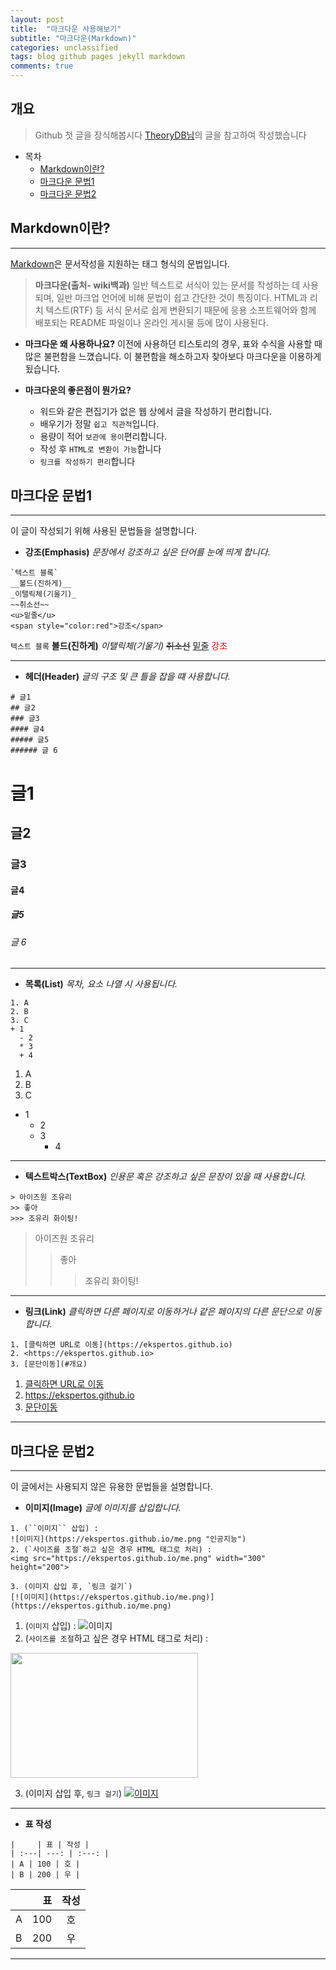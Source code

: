 ```yaml
---
layout: post
title:  "마크다운 사용해보기"
subtitle: "마크다운(Markdown)"
categories: unclassified
tags: blog github pages jekyll markdown  
comments: true
---
```


## 개요
> Github 첫 글을 장식해봅시다
> [TheoryDB님](https://ekspertos.github.io/envops/2019/05/22/envops-blog-how-to-use-md/#markdown%EC%9D%98-%EB%B0%98%EB%93%9C%EC%8B%9C-%EC%95%8C%EC%95%84%EC%95%BC-%ED%95%98%EB%8A%94-%EB%AC%B8%EB%B2%95)의 글을 참고하여 작성했습니다

- 목차
  - [Markdown이란?](#markdown이란)
  - [마크다운 문법1](#마크다운-문법1)
  - [마크다운 문법2](#마크다운-문법2)




## Markdown이란?
  ---
[Markdown](http://kirkstrobeck.github.io/whatismarkdown.com/)은 문서작성을 지원하는 태그 형식의 문법입니다.
> __마크다운(출처- wiki백과)__
> 일반 텍스트로 서식이 있는 문서를 작성하는 데 사용되며, 일반 마크업 언어에 비해 문법이 쉽고 간단한 것이 특징이다. HTML과 리치 텍스트(RTF) 등 서식 문서로 쉽게 변환되기 때문에 응용 소프트웨어와 함께 배포되는 README 파일이나 온라인 게시물 등에 많이 사용된다.

* __마크다운 왜 사용하나요?__
이전에 사용하던 티스토리의 경우, 표와 수식을 사용할 때 많은 불편함을 느꼈습니다. 이 불편함을 해소하고자 찾아보다 마크다운을 이용하게 됬습니다.

* __마크다운의 좋은점이 뭔가요?__
  - 워드와 같은 편집기가 없은 웹 상에서 글을 작성하기 편리합니다.
  - 배우기가 정말 `쉽고 직관적`입니다.
  - 용량이 적어 `보관에 용이`편리합니다.
  - 작성 후 `HTML로 변환이 가능`합니다
  - ``링크를 작성하기 편리``합니다


## 마크다운 문법1
---
이 글이 작성되기 위해 사용된 문법들을 설명합니다.

* __강조(Emphasis)__
_문장에서 강조하고 싶은 단어를 눈에 띄게 합니다._
```
`텍스트 블록`
__볼드(진하게)__
_이탤릭체(기울기)_
~~취소선~~
<u>밑줄</u>
<span style="color:red">강조</span>
```
`텍스트 블록`
__볼드(진하게)__
_이탤릭체(기울기)_
~~취소선~~
<u>밑줄</u>
<span style="color:red">강조</span>

---

* __헤더(Header)__
_글의 구조 및 큰 틀을 잡을 떄 사용합니다._
```
# 글1
## 글2
### 글3
#### 글4
##### 글5
###### 글 6
```
# 글1
## 글2
### 글3
#### 글4
##### 글5
###### 글 6

---

* __목록(List)__
_목차, 요소 나열 시 사용됩니다._

```
1. A
2. B
3. C
+ 1
  - 2
  * 3
  + 4
```

1. A
2. B
3. C
+ 1
  - 2
  * 3
    + 4
---

* __텍스트박스(TextBox)__
_인용문 혹은 강조하고 싶은 문장이 있을 때 사용합니다._

```
> 아이즈원 조유리
>> 좋아
>>> 조유리 화이팅!
```
> 아이즈원 조유리
>> 좋아
>>> 조유리 화이팅!

---

* __링크(Link)__
_클릭하면 다른 페이지로 이동하거나 같은 페이지의 다른 문단으로 이동합니다._
```
1. [클릭하면 URL로 이동](https://ekspertos.github.io)
2. <https://ekspertos.github.io>
3. [문단이동](#개요)
```
1. [클릭하면 URL로 이동](https://ekspertos.github.io)
2. <https://ekspertos.github.io>
3. [문단이동](#개요)

---

## 마크다운 문법2
---
이 글에서는 사용되지 않은 유용한 문법들을 설명합니다.

* __이미지(Image)__
_글에 이미지를 삽입합니다._
```
1. (``이미지`` 삽입) :
![이미지](https://ekspertos.github.io/me.png "인공지능")
2. (`사이즈를 조절`하고 싶은 경우 HTML 태그로 처리) :   
<img src="https://ekspertos.github.io/me.png" width="300" height="200">

3. (이미지 삽입 후, `링크 걸기`)
[![이미지](https://ekspertos.github.io/me.png)](https://ekspertos.github.io/me.png)  
```
1. (``이미지`` 삽입) :
![이미지](https://ekspertos.github.io/me.png "인공지능")
2. (`사이즈를 조절`하고 싶은 경우 HTML 태그로 처리) :   
<img src="https://ekspertos.github.io/me.png" width="300" height="200">

3. (이미지 삽입 후, `링크 걸기`)
[![이미지](https://ekspertos.github.io/me.png)](https://ekspertos.github.io/think/2019/06/25/think-future-ai/)  

---
* __표 작성__
```
|     | 표 | 작성 |  
| :---| ---: | :---: |  
| A | 100 | 호 |  
| B | 200 | 우 |
```

|     | 표 | 작성 |  
| :---| ---: | :---: |  
| A | 100 | 호 |  
| B | 200 | 우 |

---
